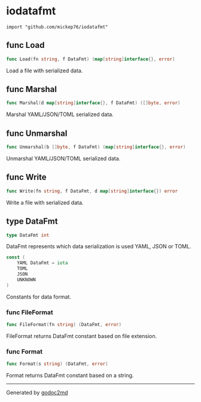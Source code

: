 
# iodatafmt
    import "github.com/mickep76/iodatafmt"






## func Load
``` go
func Load(fn string, f DataFmt) (map[string]interface{}, error)
```
Load a file with serialized data.


## func Marshal
``` go
func Marshal(d map[string]interface{}, f DataFmt) ([]byte, error)
```
Marshal YAML/JSON/TOML serialized data.


## func Unmarshal
``` go
func Unmarshal(b []byte, f DataFmt) (map[string]interface{}, error)
```
Unmarshal YAML/JSON/TOML serialized data.


## func Write
``` go
func Write(fn string, f DataFmt, d map[string]interface{}) error
```
Write a file with serialized data.



## type DataFmt
``` go
type DataFmt int
```
DataFmt represents which data serialization is used YAML, JSON or TOML.



``` go
const (
    YAML DataFmt = iota
    TOML
    JSON
    UNKNOWN
)
```
Constants for data format.







### func FileFormat
``` go
func FileFormat(fn string) (DataFmt, error)
```
FileFormat returns DataFmt constant based on file extension.


### func Format
``` go
func Format(s string) (DataFmt, error)
```
Format returns DataFmt constant based on a string.










- - -
Generated by [godoc2md](http://godoc.org/github.com/davecheney/godoc2md)